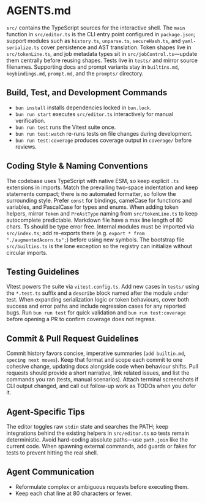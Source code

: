 # AGENTS.md

`src/` contains the TypeScript sources for the interactive shell. The `main`
function in `src/editor.ts` is the CLI entry point configured in `package.json`;
support modules such as `history.ts`, `unparse.ts`, `secureHash.ts`, and
`yaml-serialize.ts` cover persistence and AST translation. Token shapes live in
`src/tokenLine.ts`, and job metadata types sit in `src/jobControl.ts`—update
them centrally before reusing shapes. Tests live in `tests/` and mirror source
filenames. Supporting docs and prompt variants stay in `builtins.md`,
`keybindings.md`, `prompt.md`, and the `prompts/` directory.

## Build, Test, and Development Commands

- `bun install` installs dependencies locked in `bun.lock`.
- `bun run start` executes `src/editor.ts` interactively for manual
  verification.
- `bun run test` runs the Vitest suite once.
- `bun run test:watch` re-runs tests on file changes during development.
- `bun run test:coverage` produces coverage output in `coverage/` before
  reviews.

## Coding Style & Naming Conventions

The codebase uses TypeScript with native ESM, so keep explicit `.ts` extensions
in imports. Match the prevailing two-space indentation and keep statements
compact; there is no automated formatter, so follow the surrounding style.
Prefer `const` for bindings, camelCase for functions and variables, and
PascalCase for types and enums. When adding token helpers, mirror `Token` and
`PreAstType` naming from `src/tokenLine.ts` to keep autocomplete predictable.
Markdown file have a max line length of 80 chars. Ts should be type error free.
Internal modules must be imported via `src/index.ts`; add re-exports there
(e.g. `export * from "./augmentedAcorn.ts";`) before using new symbols. The
bootstrap file `src/builtins.ts` is the lone exception so the registry can
initialize without circular imports.

## Testing Guidelines

Vitest powers the suite via `vitest.config.ts`. Add new cases in `tests/` using
the `*.test.ts` suffix and a `describe` block named after the module under test.
When expanding serialization logic or token behaviours, cover both success and
error paths and include regression cases for any reported bugs. Run `bun run
test` for quick validation and `bun run test:coverage` before opening a PR to
confirm coverage does not regress.

## Commit & Pull Request Guidelines

Commit history favors concise, imperative summaries (`add builtin.md`, `specing
next moves`). Keep that format and scope each commit to one cohesive change,
updating docs alongside code when behaviour shifts. Pull requests should provide
a short narrative, link related issues, and list the commands you ran (tests,
manual scenarios). Attach terminal screenshots if CLI output changed, and call
out follow-up work as TODOs when you defer it.

## Agent-Specific Tips

The editor toggles raw `stdin` state and searches the PATH; keep integrations
behind the existing helpers in `src/editor.ts` so tests remain deterministic.
Avoid hard-coding absolute paths—use `path.join` like the current code. When
spawning external commands, add guards or fakes for tests to prevent hitting the
real shell.

## Agent Communication

- Reformulate complex or ambiguous requests before executing them.
- Keep each chat line at 80 characters or fewer.
